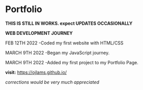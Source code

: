 # Portfolio
**THIS IS STILL IN WORKS. expect UPDATES OCCASIONALLY**


**WEB DEVELOPMENT JOURNEY**

FEB 12TH 2022
-Coded my first website with HTML/CSS

MARCH 9TH 2022
-Began my JavaScript journey. 

MARCH 9TH 2022
-Added my first project to my Portfolio Page.




**visit:** https://ojlams.github.io/

*corrections would be very much appreciated*
